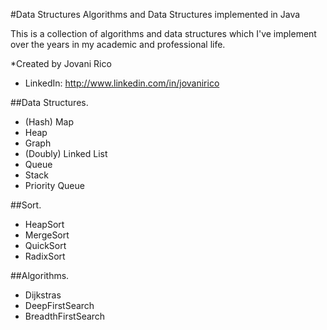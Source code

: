 #Data Structures
Algorithms and Data Structures implemented in Java

This is a collection of algorithms and data structures which I've implement over the years in my academic and professional life.

*Created by Jovani Rico
* LinkedIn: http://www.linkedin.com/in/jovanirico

##Data Structures.

- (Hash) Map
- Heap
- Graph
- (Doubly) Linked List
- Queue
- Stack
- Priority Queue

##Sort.
- HeapSort
- MergeSort
- QuickSort
- RadixSort

##Algorithms.
- Dijkstras
- DeepFirstSearch
- BreadthFirstSearch
